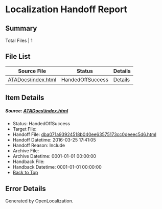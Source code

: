 # <a name='report-top'></a> Localization Handoff Report

## Summary
 Total Files | 1

## File List
 Source File | Status | Details 
 ----------- | ------ | ------- 
 [ATADocs\index.html](https://github.com/Microsoft/ATADocs-pr/blob/1f818ecb0a9f5d051c9d1ee04821768cf18cd22a/ATADocs/index.html) | HandedOffSuccess | [Details](#dba071a93924518b040ee63575173cc0deeec5d6136)

## Item Details
##### <a name='dba071a93924518b040ee63575173cc0deeec5d6136'></a> Source: [ATADocs\index.html](https://github.com/Microsoft/ATADocs-pr/blob/1f818ecb0a9f5d051c9d1ee04821768cf18cd22a/ATADocs/index.html)
* Status: HandedOffSuccess
* Target File: 
* Handoff File: [dba071a93924518b040ee63575173cc0deeec5d6.html](https://github.com/Microsoft/EM.handoff/blob/0b59aa759492dda97696c999b57c188ca57d97ec/ol-handoff/Microsoft/ATADocs-pr.de-de/master/dba071a93924518b040ee63575173cc0deeec5d6.html)
* Handoff Datetime: 2016-03-25 17:41:05
* Handoff Reason: Include
* Archive File: 
* Archive Datetime: 0001-01-01 00:00:00
* Handback File: 
* Handback Datetime: 0001-01-01 00:00:00
* [Back to Top](#report-top)


## Error Details

Generated by OpenLocalization.
